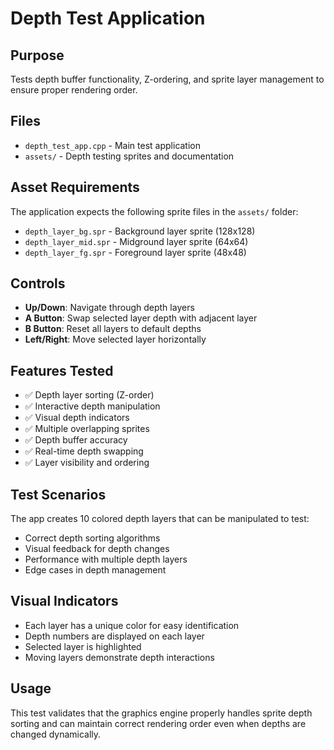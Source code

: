 # Depth Test Application

## Purpose
Tests depth buffer functionality, Z-ordering, and sprite layer management to ensure proper rendering order.

## Files
- `depth_test_app.cpp` - Main test application
- `assets/` - Depth testing sprites and documentation

## Asset Requirements
The application expects the following sprite files in the `assets/` folder:
- `depth_layer_bg.spr` - Background layer sprite (128x128)
- `depth_layer_mid.spr` - Midground layer sprite (64x64)  
- `depth_layer_fg.spr` - Foreground layer sprite (48x48)

## Controls
- **Up/Down**: Navigate through depth layers
- **A Button**: Swap selected layer depth with adjacent layer
- **B Button**: Reset all layers to default depths
- **Left/Right**: Move selected layer horizontally

## Features Tested
- ✅ Depth layer sorting (Z-order)
- ✅ Interactive depth manipulation
- ✅ Visual depth indicators
- ✅ Multiple overlapping sprites
- ✅ Depth buffer accuracy
- ✅ Real-time depth swapping
- ✅ Layer visibility and ordering

## Test Scenarios
The app creates 10 colored depth layers that can be manipulated to test:
- Correct depth sorting algorithms
- Visual feedback for depth changes  
- Performance with multiple depth layers
- Edge cases in depth management

## Visual Indicators
- Each layer has a unique color for easy identification
- Depth numbers are displayed on each layer
- Selected layer is highlighted
- Moving layers demonstrate depth interactions

## Usage
This test validates that the graphics engine properly handles sprite depth sorting and can maintain correct rendering order even when depths are changed dynamically.

